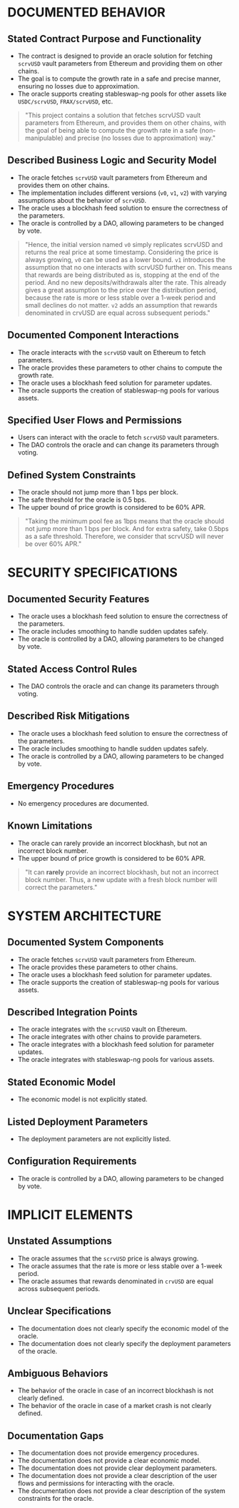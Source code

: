 # DOCUMENTED BEHAVIOR

## Stated Contract Purpose and Functionality

- The contract is designed to provide an oracle solution for fetching `scrvUSD` vault parameters from Ethereum and providing them on other chains.
- The goal is to compute the growth rate in a safe and precise manner, ensuring no losses due to approximation.
- The oracle supports creating stableswap-ng pools for other assets like `USDC/scrvUSD`, `FRAX/scrvUSD`, etc.

> "This project contains a solution that fetches scrvUSD vault parameters from Ethereum, and provides them on other chains, with the goal of being able to compute the growth rate in a safe (non-manipulable) and precise (no losses due to approximation) way."

## Described Business Logic and Security Model

- The oracle fetches `scrvUSD` vault parameters from Ethereum and provides them on other chains.
- The implementation includes different versions (`v0`, `v1`, `v2`) with varying assumptions about the behavior of `scrvUSD`.
- The oracle uses a blockhash feed solution to ensure the correctness of the parameters.
- The oracle is controlled by a DAO, allowing parameters to be changed by vote.

> "Hence, the initial version named `v0` simply replicates scrvUSD and returns the real price at some timestamp. Considering the price is always growing, `v0` can be used as a lower bound. `v1` introduces the assumption that no one interacts with scrvUSD further on. This means that rewards are being distributed as is, stopping at the end of the period. And no new deposits/withdrawals alter the rate. This already gives a great assumption to the price over the distribution period, because the rate is more or less stable over a 1-week period and small declines do not matter. `v2` adds an assumption that rewards denominated in crvUSD are equal across subsequent periods."

## Documented Component Interactions

- The oracle interacts with the `scrvUSD` vault on Ethereum to fetch parameters.
- The oracle provides these parameters to other chains to compute the growth rate.
- The oracle uses a blockhash feed solution for parameter updates.
- The oracle supports the creation of stableswap-ng pools for various assets.

## Specified User Flows and Permissions

- Users can interact with the oracle to fetch `scrvUSD` vault parameters.
- The DAO controls the oracle and can change its parameters through voting.

## Defined System Constraints

- The oracle should not jump more than 1 bps per block.
- The safe threshold for the oracle is 0.5 bps.
- The upper bound of price growth is considered to be 60% APR.

> "Taking the minimum pool fee as 1bps means that the oracle should not jump more than 1 bps per block. And for extra safety, take 0.5bps as a safe threshold. Therefore, we consider that scrvUSD will never be over 60% APR."

# SECURITY SPECIFICATIONS

## Documented Security Features

- The oracle uses a blockhash feed solution to ensure the correctness of the parameters.
- The oracle includes smoothing to handle sudden updates safely.
- The oracle is controlled by a DAO, allowing parameters to be changed by vote.

## Stated Access Control Rules

- The DAO controls the oracle and can change its parameters through voting.

## Described Risk Mitigations

- The oracle uses a blockhash feed solution to ensure the correctness of the parameters.
- The oracle includes smoothing to handle sudden updates safely.
- The oracle is controlled by a DAO, allowing parameters to be changed by vote.

## Emergency Procedures

- No emergency procedures are documented.

## Known Limitations

- The oracle can rarely provide an incorrect blockhash, but not an incorrect block number.
- The upper bound of price growth is considered to be 60% APR.

> "It can __rarely__ provide an incorrect blockhash, but not an incorrect block number. Thus, a new update with a fresh block number will correct the parameters."

# SYSTEM ARCHITECTURE

## Documented System Components

- The oracle fetches `scrvUSD` vault parameters from Ethereum.
- The oracle provides these parameters to other chains.
- The oracle uses a blockhash feed solution for parameter updates.
- The oracle supports the creation of stableswap-ng pools for various assets.

## Described Integration Points

- The oracle integrates with the `scrvUSD` vault on Ethereum.
- The oracle integrates with other chains to provide parameters.
- The oracle integrates with a blockhash feed solution for parameter updates.
- The oracle integrates with stableswap-ng pools for various assets.

## Stated Economic Model

- The economic model is not explicitly stated.

## Listed Deployment Parameters

- The deployment parameters are not explicitly listed.

## Configuration Requirements

- The oracle is controlled by a DAO, allowing parameters to be changed by vote.

# IMPLICIT ELEMENTS

## Unstated Assumptions

- The oracle assumes that the `scrvUSD` price is always growing.
- The oracle assumes that the rate is more or less stable over a 1-week period.
- The oracle assumes that rewards denominated in `crvUSD` are equal across subsequent periods.

## Unclear Specifications

- The documentation does not clearly specify the economic model of the oracle.
- The documentation does not clearly specify the deployment parameters of the oracle.

## Ambiguous Behaviors

- The behavior of the oracle in case of an incorrect blockhash is not clearly defined.
- The behavior of the oracle in case of a market crash is not clearly defined.

## Documentation Gaps

- The documentation does not provide emergency procedures.
- The documentation does not provide a clear economic model.
- The documentation does not provide clear deployment parameters.
- The documentation does not provide a clear description of the user flows and permissions for interacting with the oracle.
- The documentation does not provide a clear description of the system constraints for the oracle.